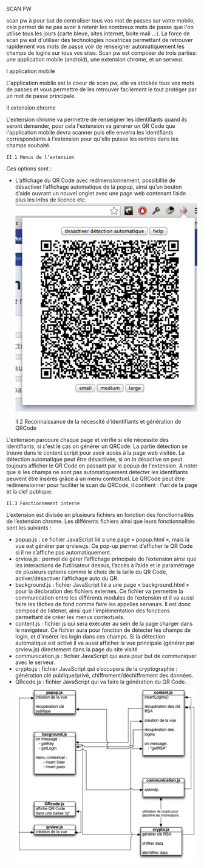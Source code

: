 SCAN PW

scan pw à pour but de centraliser tous vos mot de passes sur votre mobile, cela permet de ne pas avoir à retenir les nombreux mots de passe que l'on utilise tous les jours (carte bleue, sites internet, boite mail …). La force de scan pw est d'utiliser des technologies novatrices permettant de retrouver rapidement vos mots de passe voir de renseigner automatiquement les champs de logins sur tous vos sites. Scan pw est composer de trois parties: une application mobile (android), une extension chrome, et un serveur.

I application mobile

L'application mobile est le coeur de scan pw, elle va stockée tous vos mots de passes et vous permettre de les retrouver facilement le tout protéger par un mot de passe principale. 

II extension chrome

L'extension chrome va permettre de renseigner les identifiants quand ils seront demander, pour cela l'extension va générer un QR Code que l'application mobile devra scanner puis elle enverra les identifiants correspondants à l'extension pour qu'elle puisse les rentrés dans les champs souhaité.

	II.1 Menus de l’extension

Ces options sont :
-	L’affichage du QR Code avec redimensionnement, possibilité de désactiver l’affichage automatique de la popup, ainsi qu’un bouton d’aide ouvrant un nouvel onglet avec une page web contenant l’aide plus les infos de licence etc.
 ![extension menu](/img/menuExtension.png "extension menu")

	II.2 Reconnaissance de la nécessité d’identifiants et génération de QRCode

L'extension parcoure chaque page et vérifie si elle nécessite des identifiants, si c'est le ças on générer un QRCode. La partie détection se trouve dans le content script pour avoir accès à la page web visitée. La détection automatique peut être désactivée, si on la désactive on peut toujours afficher le QR Code en passant par le popup de l'extension. A noter que si les champs ne sont pas automatiquement détecter les identifiants peuvent être insérés grâce à un menu contextuel. Le QRCode peut être redimensionner pour faciliter le scan du QRCode, il contient : l'url de la page et la clef publique.

	II.3 Fonctionnement interne 

L’extension est divisée en plusieurs fichiers en fonction des fonctionnalités de l’extension chrome. Les différents  fichiers ainsi que leurs fonctionnalités sont les suivants : 
-	popup.js : ce fichier JavaScript lié a une page « popup.html », mais la vue est générer par qrview.js. Ce pop-up permet d’afficher le QR Code si il ne s’affiche pas automatiquement.
-	qrview.js : permet de gérer l’affichage principale de l’extension ainsi que les interactions de l’utilisateur dessus, l’accès à l’aide et le paramétrage de plusieurs options comme le choix de la taille du QR Code, activer/désactiver l’affichage auto du QR.
-	background.js : fichier JavaScript lié a une page « background.html » pour la déclaration des fichiers externes. Ce fichier va permettre la communication entre les différents modules de l’extension et il va aussi faire les tâches de fond comme faire les appelles serveurs. Il est donc composé de listener, ainsi que l’implémentation des fonctions permettant de créer les menus contextuels.
-	content.js : fichier js qui sera exécuter au sein de la page charger dans le navigateur. Ce fichier aura pour fonction de détecter les champs de login, et d’insérer les login dans ces champs. Si la détection automatique est activé il va aussi afficher la vue principale (générer par qrview.js) directement dans la page du site visité
-	communication.js : fichier JavaScript qui aura pour but de communiquer avec le serveur.
-	crypto.js : fichier JavaScript qui s’occupera de la cryptographie : génération clé publique/privé, chiffrement/déchiffrement des données.
-	QRcode.js : fichier JavaScript qui va faire la génération du QR Code.
 ![extension operations](/img/extensionOperations.png "extension operations")

